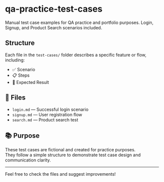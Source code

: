 # qa-practice-test-cases
Manual test case examples for QA practice and portfolio purposes. Login, Signup, and Product Search scenarios included.

##  Structure

Each file in the `test-cases/` folder describes a specific feature or flow, including:

- ✅ Scenario
- 📋 Steps
- 🎯 Expected Result

## 📂 Files

- `login.md` — Successful login scenario  
- `signup.md` — User registration flow  
- `search.md` — Product search test

## 📚 Purpose

These test cases are fictional and created for practice purposes.  
They follow a simple structure to demonstrate test case design and communication clarity.

---

Feel free to check the files and suggest improvements!
